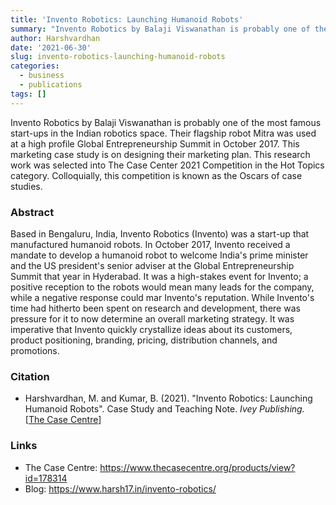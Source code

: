```yaml
---
title: 'Invento Robotics: Launching Humanoid Robots'
summary: "Invento Robotics by Balaji Viswanathan is probably one of the most famous start-ups in the Indian robotics space. Their flagship robot Mitra was used at a high profile Global Entrepreneurship Summit in October 2017. This marketing case study is on designing their marketing plan. This research work was selected into The Case Center 2021 Competition in the Hot Topics category. Colloquially, this competition is known as the Oscars of case studies."
author: Harshvardhan
date: '2021-06-30'
slug: invento-robotics-launching-humanoid-robots
categories:
  - business
  - publications
tags: []
---
```


Invento Robotics by Balaji Viswanathan is probably one of the most famous start-ups in the Indian robotics space. Their flagship robot Mitra was used at a high profile Global Entrepreneurship Summit in October 2017. This marketing case study is on designing their marketing plan. This research work was selected into The Case Center 2021 Competition in the Hot Topics category. Colloquially, this competition is known as the Oscars of case studies.

### Abstract

Based in Bengaluru, India, Invento Robotics (Invento) was a start-up that manufactured humanoid robots. In October 2017, Invento received a mandate to develop a humanoid robot to welcome India's prime minister and the US president's senior adviser at the Global Entrepreneurship Summit that year in Hyderabad. It was a high-stakes event for Invento; a positive reception to the robots would mean many leads for the company, while a negative response could mar Invento's reputation. While Invento's time had hitherto been spent on research and development, there was pressure for it to now determine an overall marketing strategy. It was imperative that Invento quickly crystallize ideas about its customers, product positioning, branding, pricing, distribution channels, and promotions.

### Citation

-   Harshvardhan, M. and Kumar, B. (2021). "Invento Robotics: Launching Humanoid Robots". Case Study and Teaching Note. *Ivey Publishing.* \[[The Case Centre](https://www.thecasecentre.org/products/view?id=178314)\]

### Links

-   The Case Centre: <https://www.thecasecentre.org/products/view?id=178314>
-   Blog: <https://www.harsh17.in/invento-robotics/>
